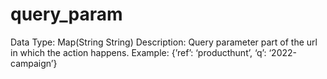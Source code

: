 # query_param

Data Type: Map(String String)
Description: Query parameter part of the url in which the action happens.
Example: {’ref’: ‘producthunt’, ‘q’: ‘2022-campaign’}